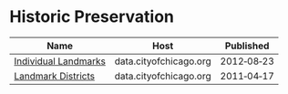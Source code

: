 # Historic Preservation

Name | Host | Published
---- | ---- | ---------
[Individual Landmarks](../datasets/tdab-kixi.md) | data.cityofchicago.org | 2012&#x2011;08&#x2011;23
[Landmark Districts](../datasets/zidz-sdfj.md) | data.cityofchicago.org | 2011&#x2011;04&#x2011;17

